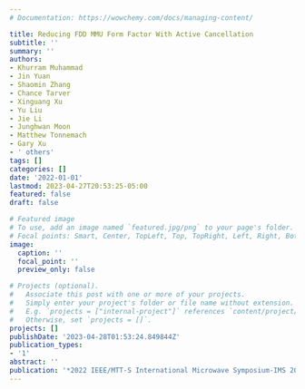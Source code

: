 ```yaml
---
# Documentation: https://wowchemy.com/docs/managing-content/

title: Reducing FDD MMU Form Factor With Active Cancellation
subtitle: ''
summary: ''
authors:
- Khurram Muhammad
- Jin Yuan
- Shaomin Zhang
- Chance Tarver
- Xinguang Xu
- Yu Liu
- Jie Li
- Junghwan Moon
- Matthew Tonnemach
- Gary Xu
- ' others'
tags: []
categories: []
date: '2022-01-01'
lastmod: 2023-04-27T20:53:25-05:00
featured: false
draft: false

# Featured image
# To use, add an image named `featured.jpg/png` to your page's folder.
# Focal points: Smart, Center, TopLeft, Top, TopRight, Left, Right, BottomLeft, Bottom, BottomRight.
image:
  caption: ''
  focal_point: ''
  preview_only: false

# Projects (optional).
#   Associate this post with one or more of your projects.
#   Simply enter your project's folder or file name without extension.
#   E.g. `projects = ["internal-project"]` references `content/project/deep-learning/index.md`.
#   Otherwise, set `projects = []`.
projects: []
publishDate: '2023-04-28T01:53:24.849844Z'
publication_types:
- '1'
abstract: ''
publication: '*2022 IEEE/MTT-S International Microwave Symposium-IMS 2022*'
---
```

